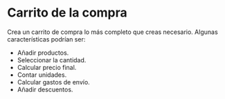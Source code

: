 # Carrito de la compra

Crea un carrito de compra lo más completo que creas necesario. Algunas características podrían ser:

- Añadir productos.
- Seleccionar la cantidad.
- Calcular precio final.
- Contar unidades.
- Calcular gastos de envío.
- Añadir descuentos.
  